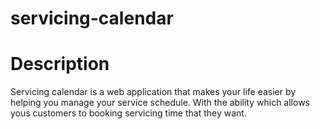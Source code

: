 # servicing-calendar

# Description
Servicing calendar is a web application that makes your life easier by helping you manage your service schedule. With the ability which allows yous customers to booking servicing time that they want. 

